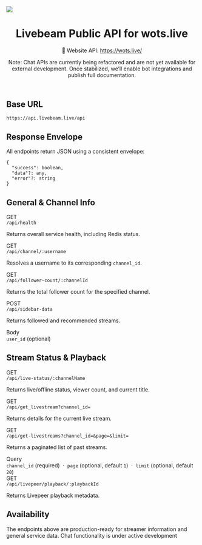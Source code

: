 <html lang="en">
<head>
  <meta charset="utf-8" />
  <meta name="viewport" content="width=device-width,initial-scale=1" />

</head>
<body>
  <IMG SRC="https://github-production-user-asset-6210df.s3.amazonaws.com/63672863/481830697-a48ca735-c317-4454-b241-8a8567eefcd1.svg?X-Amz-Algorithm=AWS4-HMAC-SHA256&X-Amz-Credential=AKIAVCODYLSA53PQK4ZA%2F20250825%2Fus-east-1%2Fs3%2Faws4_request&X-Amz-Date=20250825T223803Z&X-Amz-Expires=300&X-Amz-Signature=176d5809d2b4beb1d5dbe8da670e9e449e3d1e6c5f637570877408ca888224db&X-Amz-SignedHeaders=host">
  <main class="container">
    <header>
      <h1>Livebeam Public API for wots.live</h1>
      <p>
        🔗 Website API: <a href="https://wots.live/" target="_blank" rel="noopener">https://wots.live/</a>
      </p>
      <div class="panel status-note">
        <span class="soon">Note:</span>
        <span class="small">Chat APIs are currently being refactored and are not yet available for external development. Once stabilized, we’ll enable bot integrations and publish full documentation.</span>
      </div>
    </header>
    <section>
      <h2>Base URL</h2>
      <pre><code class="mono">https://api.livebeam.live/api</code></pre>
    </section>
    <section>
      <h2>Response Envelope</h2>
      <p>All endpoints return JSON using a consistent envelope:</p>
      <pre><code>{
  "success": boolean,
  "data"?: any,
  "error"?: string
}</code></pre>
    </section>
    <section>
      <h2>General &amp; Channel Info</h2>
      <div class="endpoint">
        <div class="method GET">GET</div>
        <div>
          <div><code>/api/health</code></div>
          <p class="small">Returns overall service health, including Redis status.</p>
        </div>
      </div>
      <div class="endpoint">
        <div class="method GET">GET</div>
        <div>
          <div><code>/api/channel/:username</code></div>
          <p class="small">Resolves a username to its corresponding <code>channel_id</code>.</p>
        </div>
      </div>
      <div class="endpoint">
        <div class="method GET">GET</div>
        <div>
          <div><code>/api/follower-count/:channelId</code></div>
          <p class="small">Returns the total follower count for the specified channel.</p>
        </div>
      </div>
      <div class="endpoint">
        <div class="method POST">POST</div>
        <div>
          <div><code>/api/sidebar-data</code></div>
          <p class="small">Returns followed and recommended streams.</p>
          <div class="panel kvs">
            <div><span class="tag">Body</span></div>
            <div><code>user_id</code> (optional)</div>
          </div>
        </div>
      </div>
    </section>
    <section>
      <h2>Stream Status &amp; Playback</h2>
      <div class="endpoint">
        <div class="method GET">GET</div>
        <div>
          <div><code>/api/live-status/:channelName</code></div>
          <p class="small">Returns live/offline status, viewer count, and current title.</p>
        </div>
      </div>
      <div class="endpoint">
        <div class="method GET">GET</div>
        <div>
          <div><code>/api/get_livestream?channel_id=</code></div>
          <p class="small">Returns details for the current live stream.</p>
        </div>
      </div>
      <div class="endpoint">
        <div class="method GET">GET</div>
        <div>
          <div><code>/api/get-livestreams?channel_id=&amp;page=&amp;limit=</code></div>
          <p class="small">Returns a paginated list of past streams.</p>
          <div class="panel kvs">
            <div><span class="tag">Query</span></div>
            <div>
              <code>channel_id</code> (required) &nbsp;·&nbsp;
              <code>page</code> (optional, default <code>1</code>) &nbsp;·&nbsp;
              <code>limit</code> (optional, default <code>20</code>)
            </div>
          </div>
        </div>
      </div>
      <div class="endpoint">
        <div class="method GET">GET</div>
        <div>
          <div><code>/api/livepeer/playback/:playbackId</code></div>
          <p class="small">Returns Livepeer playback metadata.</p>
        </div>
      </div>
    </section>
    <section>
      <h2>Availability</h2>
      <p class="small">
        The endpoints above are production-ready for streamer information and general service data.
        Chat functionality is under active development
      </p>
    </section>
  </main>
</body>
</html>

